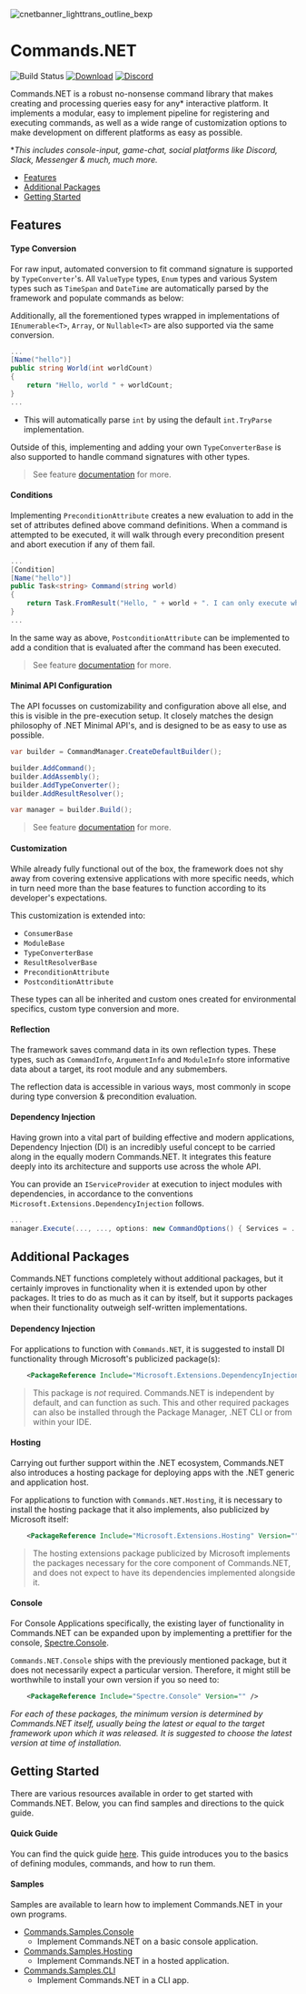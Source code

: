 ![cnetbanner_lighttrans_outline_bexp](https://github.com/csmir/Commands.NET/assets/68127614/af1b5bc4-98b6-48b1-9aaa-4063768816dc)

# Commands.NET

![Build Status](https://img.shields.io/github/actions/workflow/status/csmir/CSF.NET/dotnet.yml?branch=master&style=flat)
[![Download](https://img.shields.io/static/v1?style=flat&message=download%20on%20nuget&color=004880&logo=NuGet&logoColor=FFFFFF&label=)](https://nuget.org/packages/Commands.NET)
[![Discord](https://img.shields.io/discord/1092510256384450652?style=flat)](https://discord.gg/T7hCvShAx5)

Commands.NET is a robust no-nonsense command library that makes creating and processing queries easy for any* interactive platform.
It implements a modular, easy to implement pipeline for registering and executing commands, as well as a wide range of customization options to make development on different platforms as easy as possible.

**This includes console-input, game-chat, social platforms like Discord, Slack, Messenger & much, much more.*

- [Features](#features)
- [Additional Packages](#additional-packages)
- [Getting Started](#getting-started)

## Features

#### Type Conversion

For raw input, automated conversion to fit command signature is supported by `TypeConverter`'s. All `ValueType` types, `Enum` types and various System types such as `TimeSpan` and `DateTime` are automatically parsed by the framework and populate commands as below:

Additionally, all the forementioned types wrapped in implementations of `IEnumerable<T>`, `Array`, or `Nullable<T>` are also supported via the same conversion.

```cs
...
[Name("hello")]
public string World(int worldCount)
{
    return "Hello, world " + worldCount;
}
...
```

- This will automatically parse `int` by using the default `int.TryParse` implementation.

Outside of this, implementing and adding your own `TypeConverterBase` is also supported to handle command signatures with other types.

> See feature [documentation](https://github.com/csmir/Commands.NET/wiki/Type-Conversion) for more.

#### Conditions

Implementing `PreconditionAttribute` creates a new evaluation to add in the set of attributes defined above command definitions. 
When a command is attempted to be executed, it will walk through every precondition present and abort execution if any of them fail.

```cs
...
[Condition]
[Name("hello")]
public Task<string> Command(string world)
{
    return Task.FromResult("Hello, " + world + ". I can only execute when Condition says so!");
}
...
```

In the same way as above, `PostconditionAttribute` can be implemented to add a condition that is evaluated after the command has been executed. 

> See feature [documentation](https://github.com/csmir/Commands.NET/wiki/Preconditions) for more.

#### Minimal API Configuration

The API focusses on customizability and configuration above all else, and this is visible in the pre-execution setup. 
It closely matches the design philosophy of .NET Minimal API's, and is designed to be as easy to use as possible.

```cs
var builder = CommandManager.CreateDefaultBuilder();

builder.AddCommand();
builder.AddAssembly();
builder.AddTypeConverter();
builder.AddResultResolver();

var manager = builder.Build();
```

> See feature [documentation](https://github.com/csmir/Commands.NET/wiki/Configuration) for more.

#### Customization

While already fully functional out of the box, the framework does not shy away from covering extensive applications with more specific needs, which in turn need more than the base features to function according to its developer's expectations. 

This customization is extended into:

- `ConsumerBase`
- `ModuleBase`
- `TypeConverterBase`
- `ResultResolverBase`
- `PreconditionAttribute`
- `PostconditionAttribute` 

These types can all be inherited and custom ones created for environmental specifics, custom type conversion and more.

#### Reflection

The framework saves command data in its own reflection types. 
These types, such as `CommandInfo`, `ArgumentInfo` and `ModuleInfo` store informative data about a target, its root module and any submembers.

The reflection data is accessible in various ways, most commonly in scope during type conversion & precondition evaluation.

#### Dependency Injection

Having grown into a vital part of building effective and modern applications, 
Dependency Injection (DI) is an incredibly useful concept to be carried along in the equally modern Commands.NET. 
It integrates this feature deeply into its architecture and supports use across the whole API. 

You can provide an `IServiceProvider` at execution to inject modules with dependencies, in accordance to the conventions `Microsoft.Extensions.DependencyInjection` follows. 

```cs
...
manager.Execute(..., ..., options: new CommandOptions() { Services = ... });
```

## Additional Packages

Commands.NET functions completely without additional packages, but it certainly improves in functionality when it is extended upon by other packages.
It tries to do as much as it can by itself, but it supports packages when their functionality outweigh self-written implementations. 

#### Dependency Injection

For applications to function with `Commands.NET`, it is suggested to install DI functionality through Microsoft's publicized package(s):

```xml
    <PackageReference Include="Microsoft.Extensions.DependencyInjection" Version="" />
```

> This package is *not* required. Commands.NET is independent by default, and can function as such.
> This and other required packages can also be installed through the Package Manager, .NET CLI or from within your IDE.

#### Hosting

Carrying out further support within the .NET ecosystem, Commands.NET also introduces a hosting package for deploying apps with the .NET generic and application host. 

For applications to function with `Commands.NET.Hosting`, it is necessary to install the hosting package that it also implements, also publicized by Microsoft itself:

```xml
    <PackageReference Include="Microsoft.Extensions.Hosting" Version="" />
```

> The hosting extensions package publicized by Microsoft implements the packages necessary for the core component of Commands.NET, and does not expect to have its dependencies implemented alongside it.

#### Console

For Console Applications specifically, the existing layer of functionality in Commands.NET can be expanded upon by implementing a prettifier for the console, [Spectre.Console](https://github.com/spectreconsole/spectre.console). 

`Commands.NET.Console` ships with the previously mentioned package, but it does not necessarily expect a particular version. Therefore, it might still be worthwhile to install your own version if you so need to:

```xml
    <PackageReference Include="Spectre.Console" Version="" />
```

*For each of these packages, the minimum version is determined by Commands.NET itself, usually being the latest or equal to the target framework upon which it was released. It is suggested to choose the latest version at time of installation.*

## Getting Started

There are various resources available in order to get started with Commands.NET. Below, you can find samples and directions to the quick guide.

#### Quick Guide

You can find the quick guide [here](https://github.com/csmir/Commands.NET/wiki/Quick-Guide). 
This guide introduces you to the basics of defining modules, commands, and how to run them.

#### Samples

Samples are available to learn how to implement Commands.NET in your own programs.

- [Commands.Samples.Console](https://github.com/csmir/Commands.NET/tree/master/src/Commands.Samples/Commands.Samples.Console)
  - Implement Commands.NET on a basic console application.
- [Commands.Samples.Hosting](https://github.com/csmir/Commands.NET/tree/master/src/Commands.Samples/Commands.Samples.Hosting)
  - Implement Commands.NET in a hosted application.
- [Commands.Samples.CLI](https://github.com/csmir/Commands.NET/tree/master/src/Commands.Samples/Commands.Samples.CLI)
  - Implement Commands.NET in a CLI app.